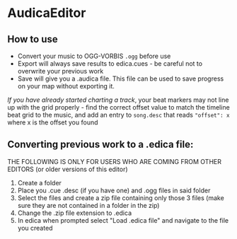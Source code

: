 # AudicaEditor

## How to use
* Convert your music to OGG-VORBIS `.ogg` before use
* Export will always save results to edica.cues - be careful not to overwrite your previous work
* Save will give you a .audica file. This file can be used to save progress on your map without exporting it.


*If you have already started charting a track*, your beat markers may not line up with the grid properly - find the correct offset value to match the timeline beat grid to the music, and add an entry to `song.desc` that reads `"offset": x` where x is the offset you found


## Converting previous work to a .edica file:
THE FOLLOWING IS ONLY FOR USERS WHO ARE COMING FROM OTHER EDITORS (or older versions of this editor)

1. Create a folder
2. Place you .cue .desc (if you have one) and .ogg files in said folder
3. Select the files and create a zip file containing only those 3 files (make sure they are not contained in a folder in the zip)
4. Change the .zip file extension to .edica
5. In edica when prompted select "Load .edica file" and navigate to the file you created



